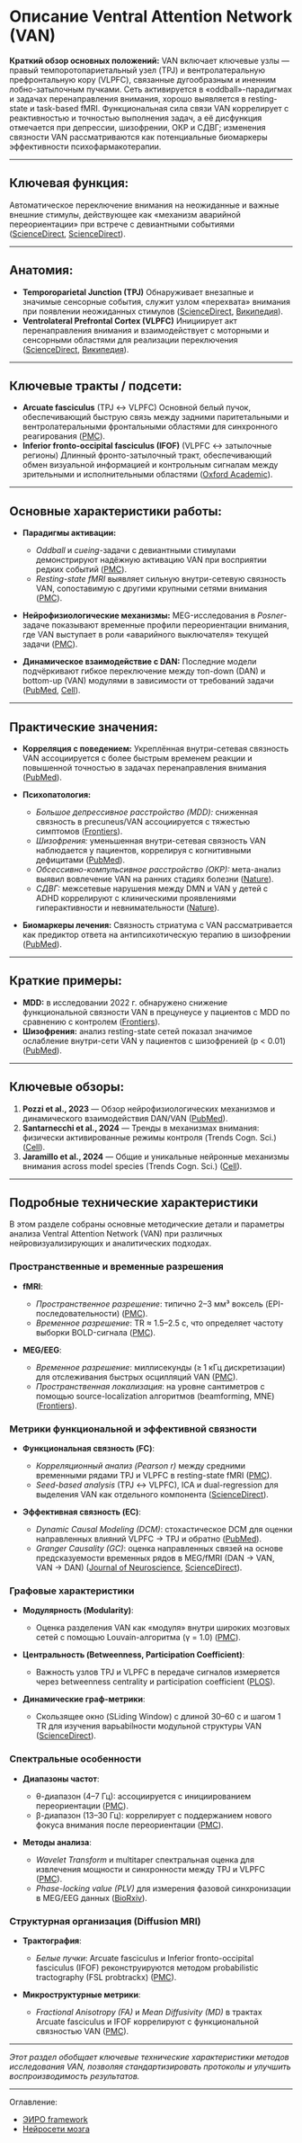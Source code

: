 # Описание Ventral Attention Network (VAN) 

**Краткий обзор основных положений:**
VAN включает ключевые узлы — правый темпоротопариетальный узел (TPJ) и вентролатеральную префронтальную кору (VLPFC), связанные дугообразным и иненним лобно-затылочным пучками. Сеть активируется в «oddball»-парадигмах и задачах перенаправления внимания, хорошо выявляется в resting-state и task-based fMRI. Функциональная сила связи VAN коррелирует с реактивностью и точностью выполнения задач, а её дисфункция отмечается при депрессии, шизофрении, ОКР и СДВГ; изменения связности VAN рассматриваются как потенциальные биомаркеры эффективности психофармакотерапии.

---

## **Ключевая функция:**

Автоматическое переключение внимания на неожиданные и важные внешние стимулы, действующее как «механизм аварийной переориентации» при встрече с девиантными событиями ([ScienceDirect][1], [ScienceDirect][2]).

---

## **Анатомия:**

* **Temporoparietal Junction (TPJ)**
  Обнаруживает внезапные и значимые сенсорные события, служит узлом «перехвата» внимания при появлении неожиданных стимулов ([ScienceDirect][1], [Википедия][3]).
* **Ventrolateral Prefrontal Cortex (VLPFC)**
  Инициирует акт перенаправления внимания и взаимодействует с моторными и сенсорными областями для реализации переключения ([ScienceDirect][1], [Википедия][3]).

---

## **Ключевые тракты / подсети:**

* **Arcuate fasciculus** (TPJ ↔ VLPFC)
  Основной белый пучок, обеспечивающий быструю связь между задними паритетальными и вентролатеральными фронтальными областями для синхронного реагирования ([PMC][4]).
* **Inferior fronto-occipital fasciculus (IFOF)** (VLPFC ↔ затылочные регионы)
  Длинный фронто-затылочный тракт, обеспечивающий обмен визуальной информацией и контрольным сигналам между зрительными и исполнительными областями ([Oxford Academic][5]).

---

## **Основные характеристики работы:**

* **Парадигмы активации:**

  * *Oddball* и *cueing*-задачи с девиантными стимулами демонстрируют надёжную активацию VAN при восприятии редких событий ([PMC][6]).
  * *Resting-state fMRI* выявляет сильную внутри-сетевую связность VAN, сопоставимую с другими крупными сетями внимания ([PMC][7]).
* **Нейрофизиологические механизмы:**
  MEG-исследования в *Posner*-задаче показывают временные профили переориентации внимания, где VAN выступает в роли «аварийного выключателя» текущей задачи ([PMC][6]).
* **Динамическое взаимодействие с DAN:**
  Последние модели подчёркивают гибкое переключение между топ-down (DAN) и bottom-up (VAN) модулями в зависимости от требований задачи ([PubMed][8], [Cell][9]).

---

## **Практические значения:**

* **Корреляция с поведением:**
  Укреплённая внутри-сетевая связность VAN ассоциируется с более быстрым временем реакции и повышенной точностью в задачах перенаправления внимания ([PubMed][8]).
* **Психопатология:**

  * *Большое депрессивное расстройство (MDD):* сниженная связность в precuneus/VAN ассоциируется с тяжестью симптомов ([Frontiers][10]).
  * *Шизофрения:* уменьшенная внутри-сетевая связность VAN наблюдается у пациентов, коррелируя с когнитивными дефицитами ([PubMed][11]).
  * *Обсессивно-компульсивное расстройство (ОКР):* мета-анализ выявил вовлечение VAN на ранних стадиях болезни ([Nature][12]).
  * *СДВГ:* межсетевые нарушения между DMN и VAN у детей с ADHD коррелируют с клиническими проявлениями гиперактивности и невнимательности ([Nature][13]).
* **Биомаркеры лечения:**
  Связность стриатума с VAN рассматривается как предиктор ответа на антипсихотическую терапию в шизофрении ([PubMed][14]).

---

## **Краткие примеры:**

* **MDD:** в исследовании 2022 г. обнаружено снижение функциональной связности VAN в прецунеусе у пациентов с MDD по сравнению с контролем ([Frontiers][10]).
* **Шизофрения:** анализ resting-state сетей показал значимое ослабление внутри-сети VAN у пациентов с шизофренией (p < 0.01) ([PubMed][11]).

---

## **Ключевые обзоры:**

1. **Pozzi et al., 2023** — Обзор нейрофизиологических механизмов и динамического взаимодействия DAN/VAN ([PubMed][8]).
2. **Santarnecchi et al., 2024** — Тренды в механизмах внимания: физически активированные режимы контроля (Trends Cogn. Sci.) ([Cell][15]).
3. **Jaramillo et al., 2024** — Общие и уникальные нейронные механизмы внимания across model species (Trends Cogn. Sci.) ([Cell][9]).


[1]: https://www.sciencedirect.com/topics/medicine-and-dentistry/ventral-attention-network "Ventral Attention Network - an overview | ScienceDirect Topics"
[2]: https://www.sciencedirect.com/topics/immunology-and-microbiology/ventral-attention-network "Ventral Attention Network - an overview | ScienceDirect Topics"
[3]: https://en.wikipedia.org/wiki/Salience_network "Salience network"
[4]: https://pmc.ncbi.nlm.nih.gov/articles/PMC7495290/ "The ventral attention network: the mirror of the language network in ..."
[5]: https://academic.oup.com/brain/article/148/5/1507/8009026 "inferior fronto-occipital fasciculus: bridging phylogeny, ontogeny and ..."
[6]: https://pmc.ncbi.nlm.nih.gov/articles/PMC7978122/ "New insights on the ventral attention network: Active suppression ..."
[7]: https://pmc.ncbi.nlm.nih.gov/articles/PMC3918493/ "Resting State Functional Connectivity of the Ventral Attention ..."
[8]: https://pubmed.ncbi.nlm.nih.gov/37841074/ "Neuroimaging evidence supporting a dual-network architecture for ..."
[9]: https://www.cell.com/trends/cognitive-sciences/fulltext/S1364-6613%2824%2900005-6 "Common and distinct neural mechanisms of attention - Cell Press"
[10]: https://www.frontiersin.org/journals/psychiatry/articles/10.3389/fpsyt.2022.925253/full "Decreased Connectivity in Precuneus of the Ventral Attentional ..."
[11]: https://pubmed.ncbi.nlm.nih.gov/38077180/ "Functional Connectivity Alterations of Within and Between Networks ..."
[12]: https://www.nature.com/articles/s41593-023-01404-6 "Regional, circuit and network heterogeneity of brain abnormalities in ..."
[13]: https://www.nature.com/articles/s41398-020-0740-y "Shared and distinct resting functional connectivity in children and ..."
[14]: https://pubmed.ncbi.nlm.nih.gov/37797435/ "fMRI connectivity as a biomarker of antipsychotic treatment response"
[15]: https://www.cell.com/trends/cognitive-sciences/fulltext/S1364-6613%2824%2900313-9?rss=yes "Physically activated modes of attentional control - Cell Press"


---


## Подробные технические характеристики

В этом разделе собраны основные методические детали и параметры анализа Ventral Attention Network (VAN) при различных нейровизуализирующих и аналитических подходах.

### Пространственные и временные разрешения

* **fMRI**:

  * *Пространственное разрешение*: типично 2–3 мм³ воксель (EPI-последовательности) ([PMC][16]).
  * *Временное разрешение*: TR ≈ 1.5–2.5 с, что определяет частоту выборки BOLD-сигнала ([PMC][16]).
* **MEG/EEG**:

  * *Временное разрешение*: миллисекунды (≥ 1 кГц дискретизации) для отслеживания быстрых осцилляций VAN ([PMC][17]).
  * *Пространственная локализация*: на уровне сантиметров с помощью source-localization алгоритмов (beamforming, MNE) ([Frontiers][18]).

### Метрики функциональной и эффективной связности

* **Функциональная связность (FC)**:

  * *Корреляционный анализ (Pearson r)* между средними временными рядами TPJ и VLPFC в resting-state fMRI ([PMC][19]).
  * *Seed-based analysis* (TPJ ↔ VLPFC), ICA и dual-regression для выделения VAN как отдельного компонента ([ScienceDirect][20]).
* **Эффективная связность (EC)**:

  * *Dynamic Causal Modeling (DCM)*: стохастическое DCM для оценки направленных влияний VLPFC → TPJ и обратно ([PubMed][21]).
  * *Granger Causality (GC)*: оценка направленных связей на основе предсказуемости временных рядов в MEG/fMRI (DAN → VAN, VAN → DAN) ([Journal of Neuroscience][22], [ScienceDirect][23]).

### Графовые характеристики

* **Модулярность (Modularity)**:

  * Оценка разделения VAN как «модуля» внутри широких мозговых сетей с помощью Louvain-алгоритма (γ = 1.0) ([PMC][24]).
* **Центральность (Betweenness, Participation Coefficient)**:

  * Важность узлов TPJ и VLPFC в передаче сигналов измеряется через betweenness centrality и participation coefficient ([PLOS][25]).
* **Динамические граф-метрики**:

  * Скользящее окно (SLiding Window) с длиной 30–60 с и шагом 1 TR для изучения варьabilности модульной структуры VAN ([ScienceDirect][26]).

### Спектральные особенности

* **Диапазоны частот**:

  * θ-диапазон (4–7 Гц): ассоциируется с инициированием переориентации ([PMC][17]).
  * β-диапазон (13–30 Гц): коррелирует с поддержанием нового фокуса внимания после переориентации ([PMC][17]).
* **Методы анализа**:

  * *Wavelet Transform* и multitaper спектральная оценка для извлечения мощности и синхронности между TPJ и VLPFC ([PMC][17]).
  * *Phase-locking value (PLV)* для измерения фазовой синхронизации в MEG/EEG данных ([BioRxiv][27]).

### Структурная организация (Diffusion MRI)

* **Тракто­графия**:

  * *Белые пучки*: Arcuate fasciculus и Inferior fronto-occipital fasciculus (IFOF) реконструируются методом probabilistic tractography (FSL probtrackx) ([PMC][19]).
* **Микроструктурные метрики**:

  * *Fractional Anisotropy (FA)* и *Mean Diffusivity (MD)* в трактах Arcuate fasciculus и IFOF коррелируют с функциональной связностью VAN ([PMC][19]).

---

*Этот раздел обобщает ключевые технические характеристики методов исследования VAN, позволяя стандартизировать протоколы и улучшить воспроизводимость результатов.*

[16]: https://pmc.ncbi.nlm.nih.gov/articles/PMC3918493/ "Resting State Functional Connectivity of the Ventral Attention ..."
[17]: https://pmc.ncbi.nlm.nih.gov/articles/PMC5895484/ "Oscillatory dynamics in the dorsal and ventral attention networks ..."
[18]: https://www.frontiersin.org/articles/10.3389/fnhum.2022.895034/full "Ventral Attention Network Correlates With High Traits of Emotion ..."
[19]: https://pmc.ncbi.nlm.nih.gov/articles/PMC10389834/ "Higher Functional Connectivity of Ventral Attention and Visual ..."
[20]: https://www.sciencedirect.com/topics/medicine-and-dentistry/ventral-attention-network "Ventral Attention Network - an overview | ScienceDirect Topics"
[21]: https://pubmed.ncbi.nlm.nih.gov/30978625/ "Ventral attention-network effective connectivity predicts individual ..."
[22]: https://www.jneurosci.org/content/32/4/1284 "Causal Interactions in Attention Networks Predict Behavioral ..."
[23]: https://www.sciencedirect.com/science/article/pii/S0959438812001845 "Analysing connectivity with Granger causality and dynamic causal ..."
[24]: https://pmc.ncbi.nlm.nih.gov/articles/PMC5512538/ "Functional Modular Architecture Underlying Attentional Control in ..."
[25]: https://journals.plos.org/plosone/article?id=10.1371%2Fjournal.pone.0242985 "Between-module functional connectivity of the salient ventral ... - PLOS"
[26]: https://www.sciencedirect.com/science/article/pii/S1053811924002337 "Evolving brain network dynamics in early childhood: Insights from ..."
[27]: https://www.biorxiv.org/content/10.1101/782649v1 "New insights on the ventral attention network: Inhibition and ..."

---


Оглавление:

- [ЭИРО framework](/README.md)
- [Нейросети мозга](/brain-networks/README.md)

